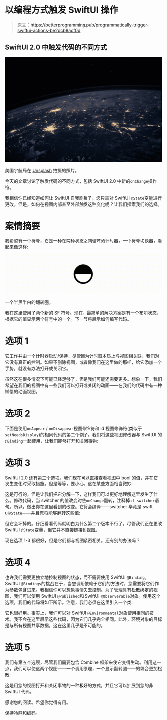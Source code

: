 # 以编程方式触发 SwiftUI 操作

> 原文：<https://betterprogramming.pub/programmatically-trigger-swiftui-actions-be2dcb8acf0d>

## SwiftUI 2.0 中触发代码的不同方式

![](img/137503208cea5ff940a38930b6b29bad.png)

美国宇航局在 [Unsplash](https://unsplash.com?utm_source=medium&utm_medium=referral) 拍摄的照片。

今天的文章讨论了触发代码的不同方式，包括 SwiftUI 2.0 中新的`onChange`操作符。

我相信你已经知道如何让 SwiftUI 自我刷新了。您只需对 SwiftUI `@State`变量进行更改。但是，如何在视图内部甚至外部触发这种变化呢？让我们探索我们的选择。

# 案情摘要

我希望有一个符号，它是一种在两种状态之间循环的计时器，一个符号切换器，看起来像这样:

![](img/a9a394dd27cd2d724db191892a436c4d.png)

一个半黑半白的翻转圈。

我在这里使用了两个新的 SF 符号。现在，最简单的解决方案是有一个布尔状态，根据它的值显示两个符号中的一个。下一节将展示如何编写代码。

# 选项 1

它工作并由一个计时器启动/保持，尽管因为计时器本质上与视图相关联，我们对它没有真正的控制。如果不删除视图，或者像我们在这里做的那样，给它添加一个手势，就没有办法打开或关闭它。

虽然这在很多情况下可能已经足够了，但是我们可能还需要更多。想象一下，我们希望在我们的视图中有一些我们可以打开或关闭的动画——在我们的代码中有一种懒惰的动画视图。

# 选项 2

下面是使用`onAppear` / `onDisappear`视图修饰符和 id 视图修饰符(类似于`setNeedsDisplay`)的相同代码的第二个例子。我们将这些视图修改器与 SwiftUI 的`@Binding`一起使用，让我们能够打开和关闭事物:

# 选项 3

SwiftUI 2.0 还有第三个选项。我们现在可以直接查看视图中 bool 的值，并在它发生变化时采取措施。但是等等，要小心。这在某些方面相当微妙:

这是可行的，但是让我们把它分解一下，这样我们可以更好地理解这里发生了什么。修改代码，当 switcher 的值改变时使`onChange`翻转，注释掉`if switcher`语句。所以，做出你在这里看到的改变。它将会编译——switcher 毕竟是 swift ui`@State`——并且您将能够翻转这些值:

但它会坏掉的。仔细看看代码就明白为什么第二个版本不行了。尽管我们正在更改 SwiftUI `@State`变量，但它并不直接链接到视图。

现在选项 1-3 都很好，但是它们都与视图紧密相关。还有别的办法吗？

# 选项 4

也许我们需要更独立地控制视图的状态，而不需要使用 SwiftUI `@Binding`。SwiftUI `@Bindings`的挑战在于，当您调用依赖于它们的方法时，您需要将它们作为参数包含进来。我相信你可以想象事情失去控制。为了管理具有松散绑定的视图，我们可以使用 SwiftUI `@Published`和 SwiftUI `@Observerable`对象。使用这个选项，我们的代码将如下所示。注意，我们必须在这里引入一个类:

它也很好用。事实上，我们可以对 SwiftUI `@Environmental`对象使用相同的技术。我不会在这里展示这些代码，因为它们几乎完全相同。此外，环境对象的目标是与所有视图共享数据，这在这里几乎是不可能的。

# 选项 5

我们有第五个选项，尽管我们需要包含 Combine 框架来使它变得生动。利用这一点，我们可以使这两个视图——一个调用原理，一个显示翻转圆——的耦合更加松散:

这是用您的视图打开和关闭事物的一种极好的方式，并且它可以扩展到您的非 SwiftUI 代码。

感谢您的阅读。希望你觉得有用。

保持冷静和编码。